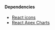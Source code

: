 #### Dependencies
- [React icons](https://react-icons.github.io/react-icons)
- [React Apex Charts](https://apexcharts.com/docs/react-charts/)

